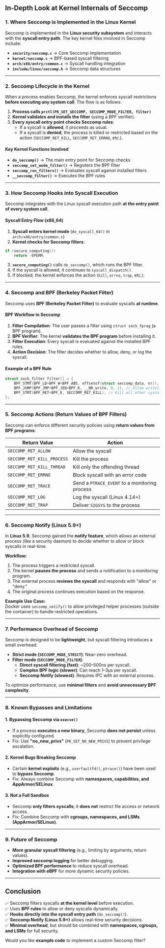 ## **In-Depth Look at Kernel Internals of Seccomp**

### **1. Where Seccomp is Implemented in the Linux Kernel**

Seccomp is implemented in the **Linux security subsystem** and interacts with the **syscall entry path**. The key kernel files involved in Seccomp include:

- **`security/seccomp.c`** → Core Seccomp implementation
- **`kernel/seccomp.c`** → BPF-based syscall filtering
- **`arch/x86/entry/common.c`** → Syscall handling integration
- **`include/linux/seccomp.h`** → Seccomp data structures

---

### **2. Seccomp Lifecycle in the Kernel**

When a process enables Seccomp, the kernel enforces syscall restrictions **before executing any system call**. The flow is as follows:

1. **Process calls `prctl(PR_SET_SECCOMP, SECCOMP_MODE_FILTER, filter)`**
2. **Kernel validates and installs the filter** (using a BPF verifier).
3. **Every syscall entry point checks Seccomp rules**:
    - If a syscall is **allowed**, it proceeds as usual.
    - If a syscall is **denied**, the process is killed or restricted based on the action (`SECCOMP_RET_KILL`, `SECCOMP_RET_ERRNO`, etc.).

#### **Key Kernel Functions Involved**

- **`do_seccomp()`** → The main entry point for Seccomp checks
- **`seccomp_set_mode_filter()`** → Registers the BPF filter
- **`seccomp_run_filters()`** → Evaluates syscall against installed filters
- **`__seccomp_filter()`** → Executes the BPF rules

---

### **3. How Seccomp Hooks into Syscall Execution**

Seccomp integrates with the Linux syscall execution path **at the entry point of every system call**.

#### **Syscall Entry Flow (x86_64)**

1. **Syscall enters kernel mode** (`do_syscall_64()` in `arch/x86/entry/common.c`)
2. **Kernel checks for Seccomp filters**:

```c
if (secure_computing())
    return -EPERM;

```

3. **`secure_computing()`** calls `do_seccomp()`, which runs the BPF filter.
4. If the syscall is allowed, it continues to `syscall_dispatch()`.
5. If blocked, the kernel enforces the action (`kill`, `errno`, `trap`, etc.).

---

### **4. Seccomp and BPF (Berkeley Packet Filter)**

Seccomp uses **BPF (Berkeley Packet Filter)** to evaluate syscalls **at runtime**.

#### **BPF Workflow in Seccomp**

1. **Filter Compilation**: The user passes a filter using `struct sock_fprog` (a BPF program).
2. **BPF Verifier**: The kernel **validates the BPF program** before installing it.
3. **Filter Execution**: Every syscall is evaluated against the installed BPF rules.
4. **Action Decision**: The filter decides whether to allow, deny, or log the syscall.

#### **Example of a BPF Rule**

```c
struct sock_filter filter[] = {
    BPF_STMT(BPF_LD+BPF_W+BPF_ABS, offsetof(struct seccomp_data, nr)), // Load syscall number
    BPF_JUMP(BPF_JMP+BPF_JEQ+BPF_K, __NR_write, 0, 1), // Allow write()
    BPF_STMT(BPF_RET+BPF_K, SECCOMP_RET_KILL), // Kill all other syscalls
};

```

---

### **5. Seccomp Actions (Return Values of BPF Filters)**

Seccomp can enforce different security policies using **return values from BPF programs**:

|Return Value|Action|
|---|---|
|`SECCOMP_RET_ALLOW`|Allow the syscall|
|`SECCOMP_RET_KILL_PROCESS`|Kill the process|
|`SECCOMP_RET_KILL_THREAD`|Kill only the offending thread|
|`SECCOMP_RET_ERRNO`|Block syscall with an error code|
|`SECCOMP_RET_TRACE`|Send a `PTRACE_EVENT` to a monitoring process|
|`SECCOMP_RET_LOG`|Log the syscall (Linux 4.14+)|
|`SECCOMP_RET_TRAP`|Deliver `SIGSYS` to the process|

---

### **6. Seccomp Notify (Linux 5.9+)**

In **Linux 5.9**, Seccomp gained the **notify feature**, which allows an external process (like a security daemon) to decide whether to allow or block syscalls in real-time.

**Workflow:**

1. The process triggers a restricted syscall.
2. The kernel **pauses the process** and sends a notification to a monitoring program.
3. The external process **reviews the syscall** and responds with "allow" or "deny."
4. The original process continues execution based on the response.

**Example Use Case:**  
Docker uses `seccomp_notify()` to allow privileged helper processes (outside the container) to handle restricted operations.

---

### **7. Performance Overhead of Seccomp**

Seccomp is designed to be **lightweight**, but syscall filtering introduces a small overhead:

- **Strict mode (`SECCOMP_MODE_STRICT`)**: Near-zero overhead.
- **Filter mode (`SECCOMP_MODE_FILTER`)**:
    - **Direct syscall filtering (fast)**: ~200–500ns per syscall.
    - **Complex BPF logic (slower)**: Can reach 1–3μs per syscall.
    - **Seccomp Notify (slowest)**: Requires IPC with an external process.

To optimize performance, use **minimal filters** and **avoid unnecessary BPF complexity**.

---

### **8. Known Bypasses and Limitations**

#### **1. Bypassing Seccomp via `execve()`**

- If a process **executes a new binary**, Seccomp **does not persist** unless explicitly configured.
- Fix: Use **"no_new_privs"** (`PR_SET_NO_NEW_PRIVS`) to prevent privilege escalation.

#### **2. Kernel Bugs Breaking Seccomp**

- Certain **kernel exploits** (e.g., `userfaultfd()`, `ptrace()`) have been used to **bypass Seccomp**.
- Fix: Always combine Seccomp with **namespaces, capabilities, and AppArmor/SELinux**.

#### **3. Not a Full Sandbox**

- Seccomp **only filters syscalls**; it **does not** restrict file access or network access.
- Fix: Combine Seccomp with **cgroups, namespaces, and LSMs (AppArmor/SELinux)**.

---

### **9. Future of Seccomp**

- **More granular syscall filtering** (e.g., limiting by arguments, return values).
- **Improved seccomp logging** for better debugging.
- **Optimized BPF performance** to reduce syscall overhead.
- **Integration with eBPF** for more dynamic security policies.

---

## **Conclusion**

✅ Seccomp filters syscalls **at the kernel level** before execution.  
✅ Uses **BPF rules** to allow or deny syscalls dynamically.  
✅ **Hooks directly into the syscall entry path** (`do_seccomp()`).  
✅ **Seccomp Notify (Linux 5.9+)** allows real-time security decisions.  
✅ **Minimal overhead**, but should be combined with **namespaces, cgroups, and LSMs** for full security.

Would you like **example code** to implement a custom Seccomp filter?
